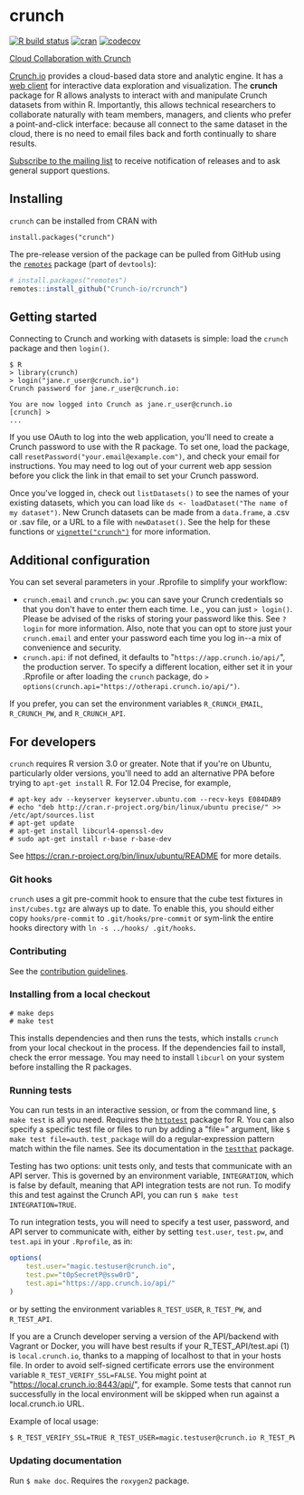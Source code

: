 # crunch

<!-- badges: start -->
[![R build status](https://github.com/Crunch-io/rcrunch/workflows/R-CMD-check/badge.svg)](https://github.com/Crunch-io/rcrunch/actions)
[![cran](https://www.r-pkg.org/badges/version-last-release/crunch)](https://cran.r-project.org/package=crunch) [![codecov](https://codecov.io/gh/Crunch-io/rcrunch/branch/master/graph/badge.svg)](https://codecov.io/gh/Crunch-io/rcrunch)
<!-- badges: end -->

[Cloud Collaboration with Crunch](http://crunch-io.github.io/rcrunch/)

[Crunch.io](http://crunch.io/) provides a cloud-based data store and analytic engine. It has a [web client](https://app.crunch.io/) for interactive data exploration and visualization. The **crunch** package for R allows analysts to interact with and manipulate Crunch datasets from within R. Importantly, this allows technical researchers to collaborate naturally with team members, managers, and clients who prefer a point-and-click interface: because all connect to the same dataset in the cloud, there is no need to email files back and forth continually to share results.

[Subscribe to the mailing list](mailto:rcrunch+subscribe@crunch.io) to receive notification of releases and to ask general support questions.

## Installing

`crunch` can be installed from CRAN with

    install.packages("crunch")

The pre-release version of the package can be pulled from GitHub using the [`remotes`](https://github.com/r-lib/remotes) package (part of `devtools`):

```r
# install.packages("remotes")
remotes::install_github("Crunch-io/rcrunch")
```

## Getting started

Connecting to Crunch and working with datasets is simple: load the `crunch` package and then `login()`.

    $ R
    > library(crunch)
    > login("jane.r_user@crunch.io")
    Crunch password for jane.r_user@crunch.io:

    You are now logged into Crunch as jane.r_user@crunch.io
    [crunch] >
    ...

If you use OAuth to log into the web application, you'll need to create a Crunch password to use with the R package. To set one, load the package, call `resetPassword("your.email@example.com")`, and check your email for instructions. You may need to log out of your current web app session before you click the link in that email to set your Crunch password.

Once you've logged in, check out `listDatasets()` to see the names of your existing datasets, which you can load like `ds <- loadDataset("The name of my dataset")`. New Crunch datasets can be made from a `data.frame`, a .csv or .sav file, or a URL to a file with `newDataset()`. See the help for these functions or [`vignette("crunch")`](https://crunch.io/r/crunch/articles/crunch.html) for more information.

## Additional configuration

You can set several parameters in your .Rprofile to simplify your workflow:

* `crunch.email` and `crunch.pw`: you can save your Crunch credentials so that you don't have to enter them each time. I.e., you can just `> login()`. Please be advised of the risks of storing your password like this. See `?login` for more information. Also, note that you can opt to store just your `crunch.email` and enter your password each time you log in--a mix of convenience and security.
* `crunch.api`: if not defined, it defaults to "`https://app.crunch.io/api/`", the production server. To specify a different location, either set it in your .Rprofile or after loading the `crunch` package, do `> options(crunch.api="https://otherapi.crunch.io/api/")`.

If you prefer, you can set the environment variables `R_CRUNCH_EMAIL`, `R_CRUNCH_PW`, and `R_CRUNCH_API`.

## For developers

`crunch` requires R version 3.0 or greater. Note that if you're on Ubuntu, particularly older versions, you'll need to add an alternative PPA before trying to `apt-get install` R. For 12.04 Precise, for example,

    # apt-key adv --keyserver keyserver.ubuntu.com --recv-keys E084DAB9
    # echo "deb http://cran.r-project.org/bin/linux/ubuntu precise/" >> /etc/apt/sources.list
    # apt-get update
    # apt-get install libcurl4-openssl-dev
    # sudo apt-get install r-base r-base-dev

See https://cran.r-project.org/bin/linux/ubuntu/README for more details.

### Git hooks

`crunch` uses a git pre-commit hook to ensure that the cube test fixtures in `inst/cubes.tgz` are always up to date. To enable this, you should either copy `hooks/pre-commit` to `.git/hooks/pre-commit` or sym-link the entire hooks directory with `ln -s ../hooks/ .git/hooks`.

### Contributing

See the [contribution guidelines](CONTRIBUTING.md).

### Installing from a local checkout

    # make deps
    # make test

This installs dependencies and then runs the tests, which installs `crunch` from your local checkout in the process. If the dependencies fail to install, check the error message. You may need to install `libcurl` on your system before installing the R packages.

### Running tests

You can run tests in an interactive session, or from the command line, `$ make test` is all you need. Requires the [`httptest`](https://github.com/nealrichardson/httptest) package for R. You can also specify a specific test file or files to run by adding a "file=" argument, like `$ make test file=auth`. `test_package` will do a regular-expression pattern match within the file names. See its documentation in the [`testthat`](http://testthat.r-lib.org/) package.

Testing has two options: unit tests only, and tests that communicate with an API server. This is governed by an environment variable, `INTEGRATION`, which is false by default, meaning that API integration tests are not run. To modify this and test against the Crunch API, you can run `$ make test INTEGRATION=TRUE`.

To run integration tests, you will need to specify a test user, password, and API server to communicate with, either by setting `test.user`, `test.pw`, and `test.api` in your `.Rprofile`, as in:

```r
options(
    test.user="magic.testuser@crunch.io",
    test.pw="t0pSecretP@ssw0rD",
    test.api="https://app.crunch.io/api/"
)
```

or by setting the environment variables `R_TEST_USER`, `R_TEST_PW`, and `R_TEST_API`.

If you are a Crunch developer serving a version of the API/backend with Vagrant or Docker, you will have best results if your R_TEST_API/test.api (1) is `local.crunch.io`, thanks to a mapping of localhost to that in your hosts file. In order to avoid self-signed certificate errors use the environment variable `R_TEST_VERIFY_SSL=FALSE`. You might point at "https://local.crunch.io:8443/api/", for example. Some tests that cannot run successfully in the local environment will be skipped when run against a local.crunch.io URL.

Example of local usage:

```bash
$ R_TEST_VERIFY_SSL=TRUE R_TEST_USER=magic.testuser@crunch.io R_TEST_PW=t0pSecretP@ssw0rD R_TEST_API=https://local.crunch.io:28443/api/ make test INTEGRATION=TRUE file=variable-summary
```

### Updating documentation

Run `$ make doc`. Requires the `roxygen2` package.
